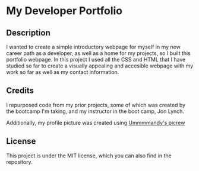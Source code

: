 # My Developer Portfolio

## Description

I wanted to create a simple introductory webpage for myself in my new career path as a developer, as well as a home for my projects, so I built this portfolio webpage. In this project I used all the CSS and HTML that I have studied so far to create a visually appealing and accesible webpage with my work so far as well as my contact information.


## Credits

I repurposed code from my prior projects, some of which was created by the bootcamp I'm taking, and my instructor in the boot camp, Jon Lynch.

Additionally, my profile picture was created using [Ummmmandy's picrew](https://picrew.me/ja/image_maker/114808/)

## License

This project is under the MIT license, which you can also find in the repository.